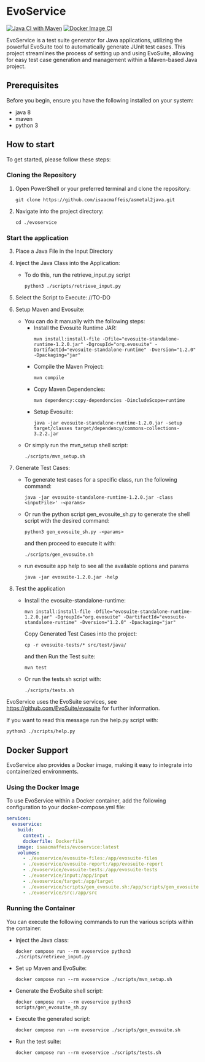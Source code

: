 # EvoService
[![Java CI with Maven](https://github.com/isaacmaffeis/evoservice/actions/workflows/maven.yml/badge.svg)](https://github.com/isaacmaffeis/evoservice/actions/workflows/maven.yml)
[![Docker Image CI](https://github.com/isaacmaffeis/evoservice/actions/workflows/docker-image.yml/badge.svg)](https://github.com/isaacmaffeis/evoservice/actions/workflows/docker-image.yml)

EvoService is a test suite generator for Java applications, utilizing the powerful EvoSuite tool to automatically generate JUnit test cases. 
This project streamlines the process of setting up and using EvoSuite, allowing for easy test case generation and management within a Maven-based Java project.

## Prerequisites 
Before you begin, ensure you have the following installed on your system:
- java 8
- maven
- python 3

## How to start
To get started, please follow these steps:

### Cloning the Repository
1. Open PowerShell or your preferred terminal and clone the repository:
    ```shell
    git clone https://github.com/isaacmaffeis/asmetal2java.git
    ```

2. Navigate into the project directory:
    ```shell
    cd ./evoservice
    ```
### Start the application
3. Place a Java File in the Input Directory

4. Inject the Java Class into the Application:
   - To do this, run the retrieve_input.py script
     ```shell
     python3 ./scripts/retrieve_input.py
     ```

3. Select the Script to Execute:
     //TO-DO

4. Setup Maven and Evosuite:
    - You can do it manually with the following steps:
        - Install the Evosuite Runtime JAR: 
          ```shell
          mvn install:install-file -Dfile="evosuite-standalone-runtime-1.2.0.jar" -DgroupId="org.evosuite" -DartifactId="evosuite-standalone-runtime" -Dversion="1.2.0" -Dpackaging="jar"
          ```
        - Compile the Maven Project: 
          ```shell
          mvn compile
          ```
        - Copy Maven Dependencies:
          ```shell
          mvn dependency:copy-dependencies -DincludeScope=runtime
          ```
        - Setup Evosuite:
          ```shell
          java -jar evosuite-standalone-runtime-1.2.0.jar -setup target/classes target/dependency/commons-collections-3.2.2.jar
          ```
    - Or simply run the mvn_setup shell script:
      ```shell
      ./scripts/mvn_setup.sh
      ```

5. Generate Test Cases:
    - To generate test cases for a specific class, run the following command:
      ```shell
      java -jar evosuite-standalone-runtime-1.2.0.jar -class <inputFile>' -<params>
      ```
    - Or run the python script gen_evosuite_sh.py to generate the shell 
      script with the desired command:
       ```shell
       python3 gen_evosuite_sh.py -<params>
       ```
       and then proceed to execute it with:
       ```shell
       ./scripts/gen_evosuite.sh
       ```
    - run evosuite app help to see all the available options and params
      ```shell
      java -jar evosuite-1.2.0.jar -help
      ```
    
6. Test the application
    - Install the evosuite-standalone-runtime:
       ```shell
       mvn install:install-file -Dfile="evosuite-standalone-runtime-1.2.0.jar" -DgroupId="org.evosuite" -DartifactId="evosuite-standalone-runtime" -Dversion="1.2.0" -Dpackaging="jar"
       ```
      Copy Generated Test Cases into the project:
       ```shell
       cp -r evosuite-tests/* src/test/java/
       ```
      and then Run the Test suite:
      ```shell
      mvn test
      ```
    - Or run the tests.sh script with: 
      ```shell
      ./scripts/tests.sh
      ```
     
EvoService uses the EvoSuite services,
 see https://github.com/EvoSuite/evosuite for further information.
 
If you want to read this message run the help.py script with:
  ```shell
  python3 ./scripts/help.py
  ```

## Docker Support
EvoService also provides a Docker image, making it easy to integrate into containerized environments.

### Using the Docker Image
To use EvoService within a Docker container, add the following configuration to your docker-compose.yml file:

```yml
services:
  evoservice:
    build:
      context: .
      dockerfile: Dockerfile
    image: isaacmaffeis/evoservice:latest
    volumes:
      - ./evoservice/evosuite-files:/app/evosuite-files
      - ./evoservice/evosuite-report:/app/evosuite-report
      - ./evoservice/evosuite-tests:/app/evosuite-tests
      - ./evoservice/input:/app/input
      - ./evoservice/target:/app/target
      - ./evoservice/scripts/gen_evosuite.sh:/app/scripts/gen_evosuite.sh
      - ./evoservice/src:/app/src
```

### Running the Container
You can execute the following commands to run the various scripts within the container:
- Inject the Java class:
  ```shell
  docker compose run --rm evoservice python3 ./scripts/retrieve_input.py
  ```
- Set up Maven and EvoSuite:
  ```shell
  docker compose run --rm evoservice ./scripts/mvn_setup.sh
  ```
- Generate the EvoSuite shell script:
  ```shell
  docker compose run --rm evoservice python3 scripts/gen_evosuite_sh.py
  ```
- Execute the generated script:
  ```shell
  docker compose run --rm evoservice ./scripts/gen_evosuite.sh
  ```
- Run the test suite:
  ```shell
  docker compose run --rm evoservice ./scripts/tests.sh
  ```
